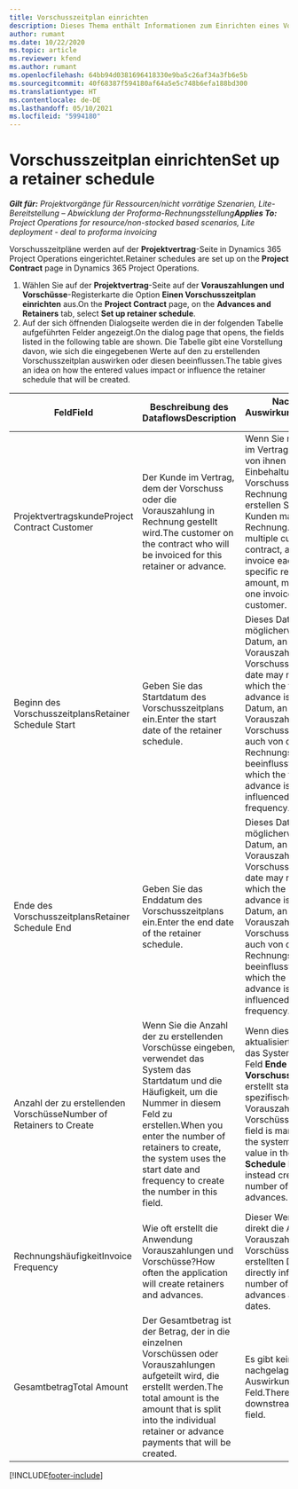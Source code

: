 ```yaml
---
title: Vorschusszeitplan einrichten
description: Dieses Thema enthält Informationen zum Einrichten eines Vorschusszeitplans in Project Operations.
author: rumant
ms.date: 10/22/2020
ms.topic: article
ms.reviewer: kfend
ms.author: rumant
ms.openlocfilehash: 64bb94d0381696418330e9ba5c26af34a3fb6e5b
ms.sourcegitcommit: 40f68387f594180af64a5e5c748b6efa188bd300
ms.translationtype: HT
ms.contentlocale: de-DE
ms.lasthandoff: 05/10/2021
ms.locfileid: "5994180"
---
```

# <a name="set-up-a-retainer-schedule"></a><span data-ttu-id="91703-103">Vorschusszeitplan einrichten</span><span class="sxs-lookup"><span data-stu-id="91703-103">Set up a retainer schedule</span></span>

<span data-ttu-id="91703-104">_**Gilt für:** Projektvorgänge für Ressourcen/nicht vorrätige Szenarien, Lite-Bereitstellung – Abwicklung der Proforma-Rechnungsstellung_</span><span class="sxs-lookup"><span data-stu-id="91703-104">_**Applies To:** Project Operations for resource/non-stocked based scenarios, Lite deployment - deal to proforma invoicing_</span></span>

<span data-ttu-id="91703-105">Vorschusszeitpläne werden auf der **Projektvertrag**-Seite in Dynamics 365 Project Operations eingerichtet.</span><span class="sxs-lookup"><span data-stu-id="91703-105">Retainer schedules are set up on the **Project Contract** page in Dynamics 365 Project Operations.</span></span>

1. <span data-ttu-id="91703-106">Wählen Sie auf der **Projektvertrag**-Seite auf der **Vorauszahlungen und Vorschüsse**-Registerkarte die Option **Einen Vorschusszeitplan einrichten** aus.</span><span class="sxs-lookup"><span data-stu-id="91703-106">On the **Project Contract** page, on the **Advances and Retainers** tab, select **Set up retainer schedule**.</span></span>
2. <span data-ttu-id="91703-107">Auf der sich öffnenden Dialogseite werden die in der folgenden Tabelle aufgeführten Felder angezeigt.</span><span class="sxs-lookup"><span data-stu-id="91703-107">On the dialog page that opens, the fields listed in the following table are shown.</span></span> <span data-ttu-id="91703-108">Die Tabelle gibt eine Vorstellung davon, wie sich die eingegebenen Werte auf den zu erstellenden Vorschusszeitplan auswirken oder diesen beeinflussen.</span><span class="sxs-lookup"><span data-stu-id="91703-108">The table gives an idea on how the entered values impact or influence the retainer schedule that will be created.</span></span>

| <span data-ttu-id="91703-109">Feld</span><span class="sxs-lookup"><span data-stu-id="91703-109">Field</span></span> | <span data-ttu-id="91703-110">Beschreibung des Dataflows</span><span class="sxs-lookup"><span data-stu-id="91703-110">Description</span></span> | <span data-ttu-id="91703-111">Nachgelagerte Auswirkungen</span><span class="sxs-lookup"><span data-stu-id="91703-111">Downstream impact</span></span> |
| --- | --- | --- |
| <span data-ttu-id="91703-112">Projektvertragskunde</span><span class="sxs-lookup"><span data-stu-id="91703-112">Project Contract Customer</span></span> | <span data-ttu-id="91703-113">Der Kunde im Vertrag, dem der Vorschuss oder die Vorauszahlung in Rechnung gestellt wird.</span><span class="sxs-lookup"><span data-stu-id="91703-113">The customer on the contract who will be invoiced for this retainer or advance.</span></span> | <span data-ttu-id="91703-114">Wenn Sie mehrere Kunden im Vertrag haben und jedem von ihnen einen bestimmten Einbehaltungs- oder Vorschussbetrag in Rechnung stellen möchten, erstellen Sie für jeden Kunden manuell eine Rechnung.</span><span class="sxs-lookup"><span data-stu-id="91703-114">If you have multiple customers on the contract, and if you need to invoice each of them for a specific retainer or advance amount, manually create one invoice for each customer.</span></span> |
| <span data-ttu-id="91703-115">Beginn des Vorschusszeitplans</span><span class="sxs-lookup"><span data-stu-id="91703-115">Retainer Schedule Start</span></span> | <span data-ttu-id="91703-116">Geben Sie das Startdatum des Vorschusszeitplans ein.</span><span class="sxs-lookup"><span data-stu-id="91703-116">Enter the start date of the retainer schedule.</span></span> | <span data-ttu-id="91703-117">Dieses Datum ist möglicherweise nicht das Datum, an dem die erste Vorauszahlung oder Vorschuss erstellt wird.</span><span class="sxs-lookup"><span data-stu-id="91703-117">This date may not be the date on which the first retainer or advance is created.</span></span> <span data-ttu-id="91703-118">Das Datum, an dem die erste Vorauszahlung oder Vorschuss erstellt wird, wird auch von der Rechnungshäufigkeit beeinflusst.</span><span class="sxs-lookup"><span data-stu-id="91703-118">The date on which the first retainer or advance is created, is also influenced by the invoice frequency.</span></span> |
| <span data-ttu-id="91703-119">Ende des Vorschusszeitplans</span><span class="sxs-lookup"><span data-stu-id="91703-119">Retainer Schedule End</span></span> | <span data-ttu-id="91703-120">Geben Sie das Enddatum des Vorschusszeitplans ein.</span><span class="sxs-lookup"><span data-stu-id="91703-120">Enter the end date of the retainer schedule.</span></span> | <span data-ttu-id="91703-121">Dieses Datum ist möglicherweise nicht das Datum, an dem die letzte Vorauszahlung oder Vorschuss erstellt wird.</span><span class="sxs-lookup"><span data-stu-id="91703-121">This date may not be the date on which the last retainer or advance is created.</span></span> <span data-ttu-id="91703-122">Das Datum, an dem die letzte Vorauszahlung oder Vorschuss erstellt wird, wird auch von der Rechnungshäufigkeit beeinflusst.</span><span class="sxs-lookup"><span data-stu-id="91703-122">The date on which the last retainer or advance is created is also influenced by the invoice frequency.</span></span> |
| <span data-ttu-id="91703-123">Anzahl der zu erstellenden Vorschüsse</span><span class="sxs-lookup"><span data-stu-id="91703-123">Number of Retainers to Create</span></span> | <span data-ttu-id="91703-124">Wenn Sie die Anzahl der zu erstellenden Vorschüsse eingeben, verwendet das System das Startdatum und die Häufigkeit, um die Nummer in diesem Feld zu erstellen.</span><span class="sxs-lookup"><span data-stu-id="91703-124">When you enter the number of retainers to create, the system uses the start date and frequency to create the number in this field.</span></span> | <span data-ttu-id="91703-125">Wenn dieses Feld manuell aktualisiert wird, ignoriert das System den Wert im Feld **Ende des Vorschusszeitplans** und erstellt stattdessen die spezifische Anzahl von Vorauszahlungen oder Vorschüssen.</span><span class="sxs-lookup"><span data-stu-id="91703-125">When this field is manually updated, the system ignores the value in the **Retainer Schedule End** field and instead creates the specific number of retainers or advances.</span></span> |
| <span data-ttu-id="91703-126">Rechnungshäufigkeit</span><span class="sxs-lookup"><span data-stu-id="91703-126">Invoice Frequency</span></span> | <span data-ttu-id="91703-127">Wie oft erstellt die Anwendung Vorauszahlungen und Vorschüsse?</span><span class="sxs-lookup"><span data-stu-id="91703-127">How often the application will create retainers and advances.</span></span> | <span data-ttu-id="91703-128">Dieser Wert beeinflusst direkt die Anzahl der Vorauszahlungen und Vorschüsse sowie die erstellten Daten.</span><span class="sxs-lookup"><span data-stu-id="91703-128">This value directly influences the number of retainers and advances and the created dates.</span></span> |
| <span data-ttu-id="91703-129">Gesamtbetrag</span><span class="sxs-lookup"><span data-stu-id="91703-129">Total Amount</span></span> | <span data-ttu-id="91703-130">Der Gesamtbetrag ist der Betrag, der in die einzelnen Vorschüssen oder Vorauszahlungen aufgeteilt wird, die erstellt werden.</span><span class="sxs-lookup"><span data-stu-id="91703-130">The total amount is the amount that is split into the individual retainer or advance payments that will be created.</span></span> | <span data-ttu-id="91703-131">Es gibt keine nachgelagerten Auswirkungen für dieses Feld.</span><span class="sxs-lookup"><span data-stu-id="91703-131">There's no downstream impact for this field.</span></span> |


[!INCLUDE[footer-include](../../includes/footer-banner.md)]